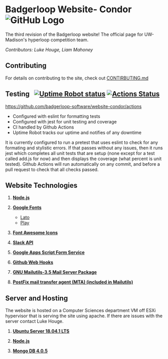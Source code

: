 # Badgerloop Website- Condor ![GitHub Logo](https://raw.githubusercontent.com/badgerloop-software/pod-dashboard/master/src/public/images/icon.png)

The third revision of the Badgerloop website! The official page for UW-Madison's hyperloop competition team.

*Contributors: Luke Houge, Liam Mahoney*

## Contributing

For details on contributing to the site, check out [CONTIRBUTING.md](https://github.com/badgerloop-software/website-condor/blob/master/CONTRIBUTING.md)

## Testing &nbsp; [![Uptime Robot status](https://img.shields.io/uptimerobot/status/m779426128-6b6e81ed8dc987db17d4cad2.svg)](https://status.badgerloop.org) [![Actions Status](https://github.com/badgerloop-software/website-condor/workflows/Node_CI/badge.svg)](https://github.com/badgerloop-software/website-condor/actions)
https://github.com/badgerloop-software/website-condor/actions
- Configured with eslint for formatting tests
- Configured with jest for unit testing and coverage
- CI handled by Github Actions
- Uptime Robot tracks our uptime and notifies of any downtime

It is currently configured to run a pretest that uses eslint to check for any formating and stylistic errors. If that passes without any issues, then it runs jest which completes all unit tests that are setup (none except for a test called add.js for now) and then displays the coverage (what percent is unit tested). Github Actions will run automatically on any commit, and before a pull request to check that all checks passed.

## Website Technologies

1. **[Node.js](https://nodejs.org/en/about/)**

2. **[Google Fonts](https://fonts.google.com/)**

	* [Lato](https://fonts.google.com/specimen/Lato)
	* [Play](https://fonts.google.com/specimen/Play)

3. **[Font Awesome Icons](https://fontawesome.com/v4.7.0/icons/)**

4. **[Slack API](https://api.slack.com/)**

5. **[Google Apps Script Form Service](https://developers.google.com/apps-script/reference/forms/)**

6. **[Github Web Hooks](https://developer.github.com/webhooks/)**

7. **[GNU Mailutils-3.5 Mail Server Package](https://mailutils.org/)**

8. **[PostFix mail transfer agent (MTA) (included in Mailutils)](http://www.postfix.org/)**


## Server and Hosting
The website is hosted on a Computer Sciences department VM off ESXi hypervisor that is serving the site using apache. If there are issues with the server contact Luke Houge.
1. **[Ubuntu Server 18.04.1 LTS](https://www.ubuntu.com/download/server)**

2. **[Node.js](https://nodejs.org/en/about/)**

3. **[Mongo DB 4.0.5](https://www.mongodb.com/)**
